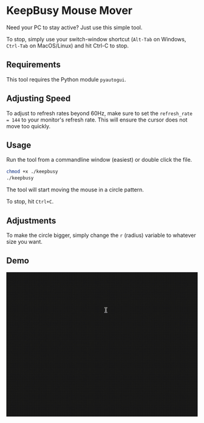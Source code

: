 # KeepBusy Mouse Mover

Need your PC to stay active? Just use this simple tool.

To stop, simply use your switch-window shortcut (`Alt-Tab` on Windows, `Ctrl-Tab` on MacOS/Linux) and hit Ctrl-C to stop.

## Requirements

This tool requires the Python module `pyautogui`.

## Adjusting Speed

To adjust to refresh rates beyond 60Hz, make sure to set the `refresh_rate = 144` to your monitor's refresh rate. This will
ensure the cursor does not move too quickly.

## Usage

Run the tool from a commandline window (easiest) or double click the file. 

```bash
chmod +x ./keepbusy
./keepbusy
```

The tool will start moving the mouse in a circle pattern.

To stop, hit `Ctrl+C`.

## Adjustments

To make the circle bigger, simply change the `r` (radius) variable to whatever size you want.

## Demo

![Demo of mouse moving in a circle pattern.](https://raw.githubusercontent.com/leolion3/Portfolio/master/Python/KeepBusy/media/demo.gif)
